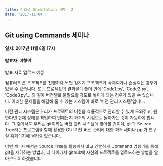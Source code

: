```yaml
---
title: 신입생 Orientation 세미나 2
date: '2017-11-08'
---
```


## Git using Commands 세미나

#### 일시: 2017년 11월 8일 17시
#### 발표자: 이형민

발표 자료 업로드 예정

컴퓨터로 큰 프로젝트를 진행하다 보면 갑자기 프로젝트가 삭제되거나 손실되는 경우가 있을 수 있습니다. 또는 프로젝트의 결과물이 폴더 안에 'Code1.py', 'Code2.py', 'Code3.py'... 와 같이 버전별로 불필요할 정도로 쌓이게 되는 경우가 있을 수 있습니다. 이러한 문제들을 해결해 줄 수 있는 시스템이 바로 '버전 관리 시스템'입니다.

버전 관리 시스템은 우리가 프로젝트의 버전을 효율적으로 관리할 수 있게 도와주고, 원한다면 현재 상태를 백업하여 언제든지 과거의 시점으로 돌아가는 것이 가능하게 합니다. 그 중에서도 우리는 git이라는 버전 관리 시스템에 알아볼 것이며, git과 Source Tree라는 프로그램을 함께 활용한 GUI 기반 버전 관리에 대한 과거 세미나 ppt가 연구실 홈페이지에 [올라와 있습니다](http://mvp.yonsei.ac.kr/index.php?mid=brdb&page=2&document_srl=4831).

이번 세미나에서는 Source Tree를 활용하지 않고 간편하게 Command 명령어를 통해 git을 제어하는 방법과, 더 나아가서 github에 자신의 프로젝트를 업로드하는 방법을 알아보도록 하겠습니다.

<br>
<br>
